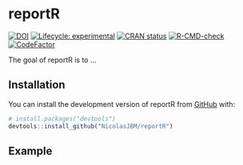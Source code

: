 
<!-- README.md is generated from README.Rmd. Please edit that file -->

# reportR

<!-- badges: start -->

[![DOI](https://zenodo.org/badge/532190956.svg)](https://zenodo.org/badge/latestdoi/532190956)
[![Lifecycle:
experimental](https://img.shields.io/badge/lifecycle-experimental-orange.svg)](https://lifecycle.r-lib.org/articles/stages.html#experimental)
[![CRAN
status](https://www.r-pkg.org/badges/version/reportR)](https://CRAN.R-project.org/package=reportR)
[![R-CMD-check](https://github.com/NicolasJBM/reportR/actions/workflows/R-CMD-check.yaml/badge.svg)](https://github.com/NicolasJBM/reportR/actions/workflows/R-CMD-check.yaml)
[![CodeFactor](https://www.codefactor.io/repository/github/NicolasJBM/reportR/badge)](https://www.codefactor.io/repository/github/NicolasJBM/reportR)
<!-- badges: end -->

The goal of reportR is to …

## Installation

You can install the development version of reportR from
[GitHub](https://github.com/) with:

``` r
# install.packages("devtools")
devtools::install_github("NicolasJBM/reportR")
```

## Example
